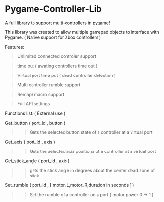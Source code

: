 # Pygame-Controller-Lib
A full library to support multi-controllers in pygame!

This library was created to allow multiple gamepad objects to interface with Pygame. 
( Native support for Xbox controllers ) 



Features:

> Unlimited connected controler support 

> time out ( awating controllers time out )

> Virtual port time put ( dead controller detection )

> Multi controller rumble support 

> Remap/ macro support

> Full API settings 



Functions list: ( External use ) 

Get_button          (      port_id   ,   button   )                                     
>> Gets the selected button state of a controller at a virtual port

Get_axis            (      port_id   ,   axis     )                                     
>> Gets the selected axis positions of a controller at a virtual port  

Get_stick_angle     (      port_id   ,   axis     )                                     
>> gets the stick angle in degrees about the center dead zone of stick 

Set_rumble          (      port_id   ,   [ motor_L,motor_R,duration in seconds  ] )     
>> Set the rumble of a controller on a port ( motor power 0 -> 1 )



